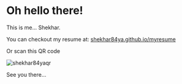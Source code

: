 # Oh hello there!

This is me...
Shekhar.

You can checkout my resume at: [shekhar84ya.github.io/myresume](https://registry.jsonresume.org/shekhar84ya)

Or scan this QR code

![shekhar84yaqr](https://github.com/user-attachments/assets/74db5703-940e-4642-acb2-27faf4fa86e4)


See you there...
